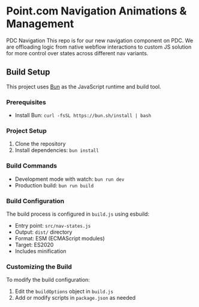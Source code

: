 # Point.com Navigation Animations & Management

PDC Navigation
This repo is for our new navigation component on PDC. We are offloading logic from native webflow interactions to custom JS solution for more control over states across different nav variants.

## Build Setup

This project uses [Bun](https://bun.sh/) as the JavaScript runtime and build tool.

### Prerequisites

- Install Bun: `curl -fsSL https://bun.sh/install | bash`

### Project Setup

1. Clone the repository
2. Install dependencies: `bun install`

### Build Commands

- Development mode with watch: `bun run dev`
- Production build: `bun run build`

### Build Configuration

The build process is configured in `build.js` using esbuild:

- Entry point: `src/nav-states.js`
- Output: `dist/` directory
- Format: ESM (ECMAScript modules)
- Target: ES2020
- Includes minification

### Customizing the Build

To modify the build configuration:

1. Edit the `buildOptions` object in `build.js`
2. Add or modify scripts in `package.json` as needed
